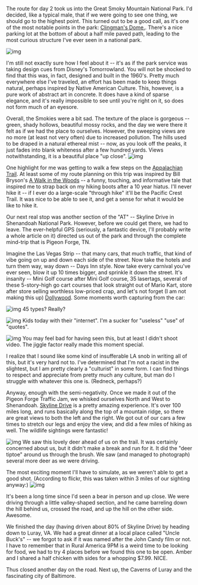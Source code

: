 <!--
.. title: Eastern Vacation Journal, Sunday, July 15
.. date: 2007/07/17 13:37
.. slug: index
.. tags:
.. link:
.. description:
-->

The route for day 2 took us into the Great Smoky Mountain National Park. I'd decided, like a typical male, that if we were going to see one thing, we should go to the highest point. This turned out to be a good call, as it's one of the most notable points in the park: [Clingman's Dome.](http://maps.google.com/maps?f=q&hl=en&geocode=&q=35.56290%2C+-83.49850&ie=UTF8&ll=35.566026%2C-83.499269&spn=0.036585%2C0.076132&t=h&z=14&om=1).
There's a nice parking lot at the bottom of about a half mile paved path, leading to the most curious structure I've ever seen in a national park. 

![img](/images/9.jpg)

I'm still not exactly sure how I feel about it -- it's as if the park service was taking design cues from Disney's Tomorrowland. You will not be shocked to find that this was, in fact, designed and built in the 1960's. Pretty much everywhere else I've traveled, an effort has been made to keep things natural, perhaps inspired by Native American Culture. This, however, is a pure work of abstract art in concrete. It does have a kind of sparse elegance, and it's really impossible to see until you're right on it, so does not form much of an eyesore.

Overall, the Smokies were a bit sad. The texture of the place is gorgeous -- green, shady hollows, beautiful mossy rocks, and the day we were there it felt as if we had the place to ourselves. However, the sweeping views are no more (at least not very often) due to increased pollution. The hills used to be draped in a natural ethereal mist -- now, as you look off the peaks, it just fades into blank whiteness after a few hundred yards. Views notwithstanding, it is a beautiful place "up close".
![img](/images/5.jpg)


One highlight for me was getting to walk a few steps on the [Appalachian Trail](http://en.wikipedia.org/wiki/Appalachian_Trail). At least some of my route planning on this trip was inspired by Bill Bryson's [A Walk in the Woods](http://www.amazon.com/Walk-Woods-Rediscovering-America-Appalachian/dp/0307279464/) -- a funny, touching, and informative tale that inspired me to strap back on my hiking boots after a 10 year hiatus. I'll never hike it -- if I ever do a large-scale "through hike" it'll be the Pacific Crest Trail. It was nice to be able to see it, and get a sense for what it would be like to hike it.

Our next real stop was another section of the "AT" -- Skyline Drive in Shenandoah National Park. However, before we could get there, we had to leave. The ever-helpful GPS (seriously, a fantastic device, I'll probably write a whole article on it) directed us out of the park and through the complete mind-trip that is Pigeon Forge, TN.

Imagine the Las Vegas Strip -- that many cars, that much traffic, that kind of vibe going on up and down each side of the street. Now take the hotels and turn them way, way down -- Days Inn style. Now take every carnival you've ever seen, blow it up 10 times bigger, and sprinkle it down the street. It's insanity -- Mini Golf course after Mini Golf course, 35 lasertags, several of these 5-story-high go cart courses that look straight out of Mario Kart, store after store selling worthless low-priced crap, and let's not forget (I am not making this up) [Dollywood](http://dollywood.com).
Some moments worth capturing from the car:

![img](/images/7.jpg)
45 types? Really?

![img](/images/6.jpg)
Kids today with their "internet". I'm a sucker for "useless" "use" of "quotes".

![img](/images/8.jpg)
You may feel bad for having seen this, but at least I didn't shoot video. The jiggle factor really made this moment special.

I realize that I sound like some kind of insufferable LA snob in writing all of this, but it's very hard not to. I've determined that I'm not a racist in the slightest, but I am pretty clearly a "culturist" in some form. I can find things to respect and appreciate from pretty much any culture, but man do I struggle with whatever this one is. (Redneck, perhaps?) 

Anyway, enough with the semi-negativity. Once we made it out of the Pigeon Forge Traffic Jam, we whisked ourselves North and West to Shenandoah. [Skyline Drive](http://en.wikipedia.org/wiki/Skyline_Drive) is a pretty amazing experience. It's over 100 miles long, and runs basically along the top of a mountain ridge, so there are great views to both the left and the right. We got out of our cars a few times to stretch our legs and enjoy the view, and did a few miles of hiking as well. The wildlife sightings were fantastic!

![img](/images/10.jpg)
We saw this lovely deer ahead of us on the trail. It was certainly concerned about us, but it didn't make a break and run for it. It did the "deer tiptoe" around us through the brush. We saw (and managed to photograph) several more deer as we were driving.

The most exciting moment I'll have to simulate, as we weren't able to get a good shot. (According to flickr, this was taken within 3 miles of our sighting anyway:)
![img](/images/11.jpg)

It's been a long time since I'd seen a bear in person and up close. We were driving through a little valley-shaped section, and he came barreling down the hill behind us, crossed the road, and up the hill on the other side. Awesome.

We finished the day (having driven about 80% of Skyline Drive) by heading down to Luray, VA. We had a great dinner at a local place called "Uncle Buck's" -- we forgot to ask if it was named after the John Candy film or not. I have to remember that in Rural America 9PM is a weird time to be looking for food, we had to try 4 places before we found this one to be open. Amber and I shared a half chicken with sides for a whopping $7.99. NICE.

Thus closed another day on the road. Next up, the Caverns of Luray and the fascinating city of Baltimore.
